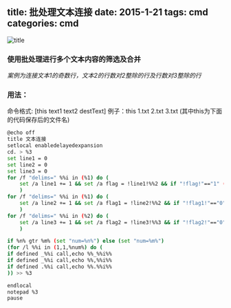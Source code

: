 title: 批处理文本连接
date: 2015-1-21
tags: cmd
categories: cmd
---
![title](/img/title/2.jpg)
### 使用批处理进行多个文本内容的筛选及合并
_案例为连接文本1的奇数行，文本2的行数对2整除的行及行数对3整除的行_

### 用法：

命令格式: [this text1 text2 destText]
例子：this 1.txt 2.txt 3.txt    (其中this为下面的代码保存后的文件名)
<!--more-->

```Bash
@echo off
title 文本连接
setlocal enabledelayedexpansion
cd. > %3
set line1 = 0
set line2 = 0
set line3 = 0
for /f "delims=" %%i in (%1) do (
	set /a line1 += 1 && set /a flag = !line1!%%2 && if "!flag!"=="1" (set /a n+=1&call,set "_%%n%%=%%i")
	)
for /f "delims=" %%i in (%1) do (
	set /a line2 += 1 && set /a flag1 = !line2!%%2 && if "!flag1!"=="0" (set /a t+=1&call,set ",%%t%%=%%i")
	)
for /f "delims=" %%i in (%2) do (
	set /a line3 += 1 && set /a flag2 = !line3!%%3 && if "!flag2!"=="0" (set /a m+=1&call,set ".%%m%%=%%i")
	)

if %n% gtr %m% (set "num=%n%") else (set "num=%m%") 
(for /l %%i in (1,1,%num%) do ( 
if defined _%%i call,echo %%_%%i%%
if defined _%%i call,echo %%,%%i%%
if defined .%%i call,echo %%.%%i%%
)) >> %3

endlocal
notepad %3
pause
```